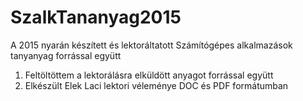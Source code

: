 # SzalkTananyag2015
A 2015 nyarán készített és lektoráltatott Számítógépes alkalmazások tanyanyag forrással együtt

1. Feltöltöttem a lektorálásra elküldött anyagot forrással együtt
2. Elkészült Elek Laci lektori véleménye DOC és PDF formátumban


